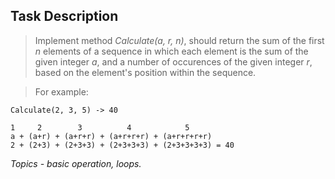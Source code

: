 ## Task Description ##

> Implement method *Calculate(a, r, n)*, should return the sum of the first *n* elements of a sequence in which each element is the sum of the given integer *a*, and a number of occurences of the given integer *r*, based on the element's position within the sequence.

> For example: 
```
Calculate(2, 3, 5) -> 40
```
```
1     2        3          4            5
a + (a+r) + (a+r+r) + (a+r+r+r) + (a+r+r+r+r) 
2 + (2+3) + (2+3+3) + (2+3+3+3) + (2+3+3+3+3) = 40
```

*Topics - basic operation, loops.*

